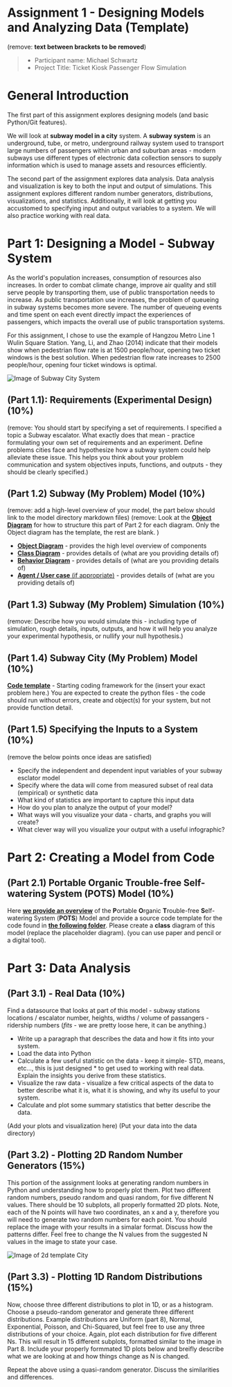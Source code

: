 # Assignment 1 - Designing Models and Analyzing Data (Template)
(remove: **text between brackets to be removed**)

> * Participant name: Michael Schwartz
> * Project Title: Ticket Kiosk Passenger Flow Simulation

# General Introduction

The first part of this assignment explores designing models (and basic Python/Git features). 

We will look at **subway model in a city** system. A **subway system** is an underground, tube, or metro, underground railway system used to transport large numbers of passengers within urban and suburban areas - modern subways use different types of electronic data collection sensors to supply information which is used to manage assets and resources efficiently. 

The second part of the assignment explores data analysis. Data analysis and visualization is key to both the input and output of simulations. This assignment explores different random number generators, distributions, visualizations, and statistics. Additionally, it will look at getting you accustomed to specifying input and output variables to a system. We will also practice working with real data.


# Part 1: Designing a Model - Subway System

As the world's population increases, consumption of resources also increases. In order to combat climate change, improve air quality and still serve people by transporting them, use of public transportation needs to increase. As public transportation use increases, the problem of queueing in subway systems becomes more severe. The number of queueing events and time spent on each event directly impact the experiences of passengers, which impacts the overall use of public transportation systems.

For this assignment, I chose to use the example of Hangzou Metro Line 1 Wulin Square Station. Yang, Li, and Zhao (2014) indicate that their models show when pedestrian flow rate is at 1500 people/hour, opening two ticket windows is the best solution. When pedestrian flow rate increases to 2500 people/hour, opening four ticket windows is optimal.

![Image of Subway City System](images/subway_model.png)

## (Part 1.1): Requirements (Experimental Design) **(10%)**

(remove: You should start by specifying a set of requirements. I specified a topic a Subway escalator. What exactly does that mean - practice formulating your own set of requirements and an experiment. Define problems cities face and hypothesize how a subway system could help alleviate these issue. This helps you think about your problem communication and system objectives inputs, functions, and outputs - they should be clearly specified.)

## (Part 1.2) Subway (My Problem) Model **(10%)**

(remove: add a high-level overview of your model, the part below should link to the model directory markdown files)
(remove: Look at the [**Object Diagram**](model/object_diagram.md) for how to structure this part of Part 2 for each diagram. Only the Object diagram has the template, the rest are blank. )

* [**Object Diagram**](model/object_diagram.md) - provides the high level overview of components
* [**Class Diagram**](model/class_diagram.md) - provides details of (what are you providing details of)
* [**Behavior Diagram**](model/behavior_diagram.md) - provides details of (what are you providing details of)
* [**Agent / User case** (if appropriate)](model/agent_usecase_diagram.md) - provides details of (what are you providing details of)

## (Part 1.3) Subway (My Problem) Simulation **(10%)**

(remove: Describe how you would simulate this - including type of simulation, rough details, inputs, outputs, and how it will help you analyze your experimental hypothesis, or nullify your null hypothesis.)


## (Part 1.4) Subway City (My Problem) Model **(10%)**
[**Code template**](code/README.md) - Starting coding framework for the (insert your exact problem here.)
You are expected to create the python files - the code should run without errors, create and object(s) for your system, but not provide function detail.



## (Part 1.5) Specifying the Inputs to a System **(10%)**

(remove the below points once ideas are satisfied)
* Specify the independent and dependent input variables of your subway esclator model
* Specify where the data will come from measured subset of real data (empirical) or synthetic data
* What kind of statistics are important to capture this input data
* How do you plan to analyze the output of your model?
* What ways will you visualize your data - charts, and graphs you will create?
* What clever way will you visualize your output with a useful infographic?



# Part 2: Creating a Model from Code

## (Part 2.1) **P**ortable **O**rganic **T**rouble-free **S**elf-watering System (**POTS**) Model **(10%)**
Here [**we provide an overview**](code/POTS_system/README.md) of the **P**ortable **O**rganic **T**rouble-free **S**elf-watering System (**POTS**) Model and provide a source code template for the code found in  [**the following folder**](code/POTS_system/). Please create a **class** diagram of this model (replace the placeholder diagram). (you can use paper and pencil or a digital tool).



# Part 3: Data Analysis

## (Part 3.1) - Real Data **(10%)**

Find a datasource that looks at part of this model - subway stations locations / escalator number, heights, widths / volume of passangers - ridership numbers   (*fits* - we are pretty loose here, it can be anything.)

* Write up a paragraph that describes the data and how it fits into your system.
* Load the data into Python
* Calculate a few useful statistic on the data - keep it simple- STD, means, etc..., this is just designed * to get used to working with real data. Explain the insights you derive from these statistics.
* Visualize the raw data - visualize a few critical aspects of the data to better describe what it is, what it is showing, and why its useful to your system.
* Calculate and plot some summary statistics that better describe the data.

(Add your plots and visualization here)
(Put your data into the data directory)


## (Part 3.2) -  Plotting 2D Random Number Generators **(15%)**

This portion of the assignment looks at generating random numbers in Python and understanding how to properly plot them. Plot two different random numbers, pseudo random and quasi random, for five different N values. There should be 10 subplots, all properly formatted 2D plots. Note, each of the N points will have two coordinates, an x and a y, therefore you will need to generate two random numbers for each point. You should replace the image with your results in a simalar format. Discuss how the patterns differ. Feel free to change the N values from the suggested N values in the image to state your case.

![Image of 2d template City](images/2Dtemplate.png)


## (Part 3.3) -  Plotting 1D Random Distributions **(15%)**

Now, choose three different distributions to plot in 1D, or as a histogram. Choose a pseudo-random generator and generate three different distributions. Example distributions are Uniform (part 8), Normal, Exponential, Poisson, and Chi-Squared, but feel free to use any three distributions of your choice. Again, plot each distribution for five different Ns. This will result in 15 different subplots, formatted similar to the image in Part 8. Include your properly formmated 1D plots below and breifly describe what we are looking at and how things change as N is changed.

Repeat the above using a quasi-random generator. Discuss the similarities and differences.
